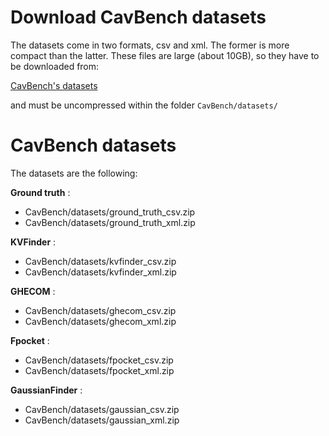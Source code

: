 # Download CavBench datasets

The datasets come in two formats, csv and xml. The former is more compact than the latter. 
These files are large (about 10GB), so they have to be downloaded from:

[CavBench's datasets](https://drive.google.com/drive/folders/1DTBTBwWTr_o7aZkwUw9XtD1Dcgk5740H)

and must be uncompressed within the folder <code>CavBench/datasets/</code>

# CavBench datasets

The datasets are the following:

**Ground truth** : 

 - CavBench/datasets/ground_truth_csv.zip
 - CavBench/datasets/ground_truth_xml.zip
 
**KVFinder** : 

 - CavBench/datasets/kvfinder_csv.zip
 - CavBench/datasets/kvfinder_xml.zip
 
 
**GHECOM** : 

 - CavBench/datasets/ghecom_csv.zip
 - CavBench/datasets/ghecom_xml.zip
 
 
**Fpocket** : 

 - CavBench/datasets/fpocket_csv.zip
 - CavBench/datasets/fpocket_xml.zip
 
 
**GaussianFinder** : 

 - CavBench/datasets/gaussian_csv.zip
 - CavBench/datasets/gaussian_xml.zip
 
 
 
 
 
  
  
  
  
